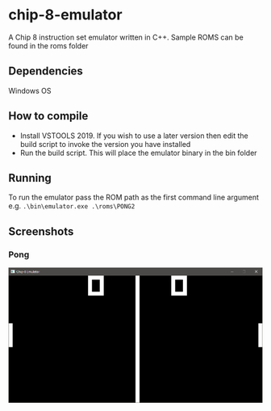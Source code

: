 # chip-8-emulator
A Chip 8 instruction set emulator written in C++. Sample ROMS can be found in the roms folder

## Dependencies
Windows OS

## How to compile
- Install VSTOOLS 2019. If you wish to use a later version then edit the build script to invoke the version you have installed
- Run the build script. This will place the emulator binary in the bin folder

## Running
To run the emulator pass the ROM path as the first command line argument e.g. `.\bin\emulator.exe .\roms\PONG2`

## Screenshots
### Pong
![PONG](screenshots/pong.png?raw=true "PONG")